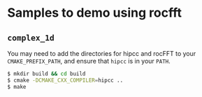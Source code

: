 # Samples to demo using rocfft

## `complex_1d`

You may need to add the directories for hipcc and rocFFT to your
`CMAKE_PREFIX_PATH`, and ensure that `hipcc` is in your `PATH`.

``` bash
$ mkdir build && cd build
$ cmake -DCMAKE_CXX_COMPILER=hipcc ..
$ make
```
